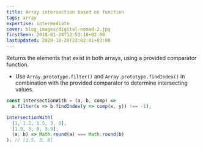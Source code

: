```yaml
---
title: Array intersection based on function
tags: array
expertise: intermediate
cover: blog_images/digital-nomad-2.jpg
firstSeen: 2018-01-24T12:53:18+02:00
lastUpdated: 2020-10-20T23:02:01+03:00
---
```


Returns the elements that exist in both arrays, using a provided comparator function.

- Use `Array.prototype.filter()` and `Array.prototype.findIndex()` in combination with the provided comparator to determine intersecting values.

```js
const intersectionWith = (a, b, comp) =>
  a.filter(x => b.findIndex(y => comp(x, y)) !== -1);
```

```js
intersectionWith(
  [1, 1.2, 1.5, 3, 0],
  [1.9, 3, 0, 3.9],
  (a, b) => Math.round(a) === Math.round(b)
); // [1.5, 3, 0]
```
